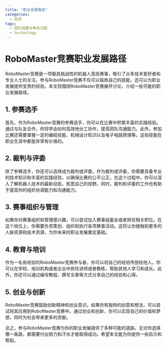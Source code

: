 ```yaml
---  
title: "职业发展路径"  
categories:  
  - 综述  
tags: 
  - 团队组建与角色分配 
  - technology  
---  
```


# RoboMaster竞赛职业发展路径

RoboMaster竞赛是一项极具挑战性的机器人竞技赛事，吸引了众多技术爱好者和专业人士的关注。参与RoboMaster竞赛不仅可以锻炼自己的技能，还可以为职业发展提供宝贵的经验。本文将围绕RoboMaster竞赛展开讨论，介绍一些可能的职业发展路径。

## 1. 参赛选手

首先，作为RoboMaster竞赛的参赛选手，你可以在比赛中积累丰富的实践经验。通过与队友合作，你将学会如何高效地分工协作，提高团队沟通能力。此外，参加比赛还需要掌握一定的编程技能、机械设计知识以及电子电路原理等。这些技能在职业生涯中都是非常有价值的。

## 2. 裁判与评委

除了参赛选手，你还可以选择成为裁判或评委。作为裁判或评委，你需要具备专业的技术知识和丰富的实践经验，以确保比赛的公平公正。在这个过程中，你可以深入了解机器人技术的最新动态，拓宽自己的视野。同时，裁判和评委的工作也有助于提高你的组织协调能力和沟通能力。

## 3. 赛事组织与管理

如果你对赛事组织和管理感兴趣，可以尝试加入赛事组委会或者担任相关职位。在这个岗位上，你需要负责策划、组织和执行各项赛事活动。这将让你接触到更多的人脉资源和技术资源，为你未来的职业发展奠定基础。

## 4. 教育与培训

作为一名有经验的RoboMaster竞赛参与者，你可以将自己的经验传授给他人。你可以在学校、培训机构或者企业中担任讲师或者教练，帮助其他人学习和成长。此外，你还可以通过编写教程、撰写文章等方式分享自己的经验和心得。

## 5. 创业与创新

RoboMaster竞赛鼓励创新精神和创业意识。如果你有独特的创意和想法，可以尝试将其应用到RoboMaster竞赛中。通过创业和创新，你可以实现自己的价值和梦想，同时为社会带来更多的贡献。

总之，参与RoboMaster竞赛为你的职业发展提供了多种可能的道路。无论你选择哪一条路，都需要付出努力和汗水才能取得成功。希望本文能为你提供一些启示和帮助。 
